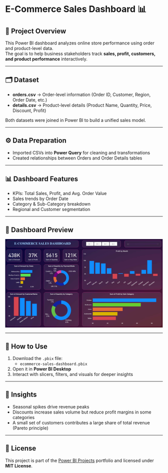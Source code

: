# E-Commerce Sales Dashboard 📊

## 📖 Project Overview
This Power BI dashboard analyzes online store performance using order and product-level data.  
The goal is to help business stakeholders track **sales, profit, customers, and product performance** interactively.

---

## 🗂️ Dataset
- **orders.csv** → Order-level information (Order ID, Customer, Region, Order Date, etc.)
- **details.csv** → Product-level details (Product Name, Quantity, Price, Discount, Profit)

Both datasets were joined in Power BI to build a unified sales model.

---

## ⚙️ Data Preparation
- Imported CSVs into **Power Query** for cleaning and transformations
- Created relationships between Orders and Order Details tables

---

## 📊 Dashboard Features
- KPIs: Total Sales, Profit, and Avg. Order Value
- Sales trends by Order Date
- Category & Sub-Category breakdown
- Regional and Customer segmentation

---

## 📌 Dashboard Preview
![E-Commerce Sales Dashboard](./ecommerce-sales-dashboard.png)

---

## 🚀 How to Use
1. Download the `.pbix` file:
   - `ecommerce-sales-dashboard.pbix`
2. Open it in **Power BI Desktop**
3. Interact with slicers, filters, and visuals for deeper insights

---

## 📖 Insights
- Seasonal spikes drive revenue peaks  
- Discounts increase sales volume but reduce profit margins in some categories  
- A small set of customers contributes a large share of total revenue (Pareto principle)  

---

## 📄 License
This project is part of the [Power BI Projects](../README.md) portfolio and licensed under **MIT License**.
